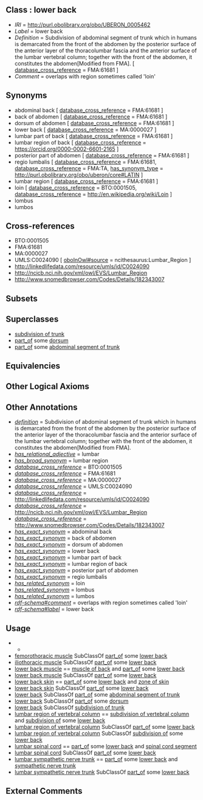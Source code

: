 
## Class : lower back

 * *IRI* = http://purl.obolibrary.org/obo/UBERON_0005462
 * *Label* = lower back
 * *Definition* = Subdivision of abdominal segment of trunk which in humans is demarcated from the front of the abdomen by the posterior surface of the anterior layer of the thoracolumbar fascia and the anterior surface of the lumbar vertebral column; together with the front of the abdomen, it constitutes the abdomen[Modified from FMA]. [ [database_cross_reference](../../ef/oboInOwl#hasDbXref.md) = FMA:61681 ]
 * *Comment* = overlaps with region sometimes called 'loin'

## Synonyms

 * abdominal back [ [database_cross_reference](../../ef/oboInOwl#hasDbXref.md) = FMA:61681 ]
 * back of abdomen [ [database_cross_reference](../../ef/oboInOwl#hasDbXref.md) = FMA:61681 ]
 * dorsum of abdomen [ [database_cross_reference](../../ef/oboInOwl#hasDbXref.md) = FMA:61681 ]
 * lower back [ [database_cross_reference](../../ef/oboInOwl#hasDbXref.md) = MA:0000027 ]
 * lumbar part of back [ [database_cross_reference](../../ef/oboInOwl#hasDbXref.md) = FMA:61681 ]
 * lumbar region of back [ [database_cross_reference](../../ef/oboInOwl#hasDbXref.md) = https://orcid.org/0000-0002-6601-2165 ]
 * posterior part of abdomen [ [database_cross_reference](../../ef/oboInOwl#hasDbXref.md) = FMA:61681 ]
 * regio lumbalis [ [database_cross_reference](../../ef/oboInOwl#hasDbXref.md) = FMA:61681, [database_cross_reference](../../ef/oboInOwl#hasDbXref.md) = FMA:TA, [has_synonym_type](../../pe/oboInOwl#hasSynonymType.md) = http://purl.obolibrary.org/obo/uberon/core#LATIN ]
 * lumbar region [ [database_cross_reference](../../ef/oboInOwl#hasDbXref.md) = FMA:61681 ]
 * loin [ [database_cross_reference](../../ef/oboInOwl#hasDbXref.md) = BTO:0001505, [database_cross_reference](../../ef/oboInOwl#hasDbXref.md) = http://en.wikipedia.org/wiki/Loin ]
 * lombus
 * lumbos

## Cross-references

 * BTO:0001505
 * FMA:61681
 * MA:0000027
 * UMLS:C0024090 [ [oboInOwl#source](../../ce/oboInOwl#source.md) = ncithesaurus:Lumbar_Region ]
 * http://linkedlifedata.com/resource/umls/id/C0024090
 * http://ncicb.nci.nih.gov/xml/owl/EVS/Lumbar_Region
 * http://www.snomedbrowser.com/Codes/Details/182343007

## Subsets


## Superclasses

 * [subdivision of trunk](../../UBERON/69/UBERON_0009569.md)
 * [part_of](../../BFO/50/BFO_0000050.md) some [dorsum](../../UBERON/37/UBERON_0001137.md)
 * [part_of](../../BFO/50/BFO_0000050.md) some [abdominal segment of trunk](../../UBERON/17/UBERON_0002417.md)

## Equivalencies


## Other Logical Axioms


## Other Annotations

 * *[definition](../../IAO/15/IAO_0000115.md)* = Subdivision of abdominal segment of trunk which in humans is demarcated from the front of the abdomen by the posterior surface of the anterior layer of the thoracolumbar fascia and the anterior surface of the lumbar vertebral column; together with the front of the abdomen, it constitutes the abdomen[Modified from FMA].
 * *[has_relational_adjective](../../UBPROP/07/UBPROP_0000007.md)* = lumbar
 * *[has_broad_synonym](../../ym/oboInOwl#hasBroadSynonym.md)* = lumbar region
 * *[database_cross_reference](../../ef/oboInOwl#hasDbXref.md)* = BTO:0001505
 * *[database_cross_reference](../../ef/oboInOwl#hasDbXref.md)* = FMA:61681
 * *[database_cross_reference](../../ef/oboInOwl#hasDbXref.md)* = MA:0000027
 * *[database_cross_reference](../../ef/oboInOwl#hasDbXref.md)* = UMLS:C0024090
 * *[database_cross_reference](../../ef/oboInOwl#hasDbXref.md)* = http://linkedlifedata.com/resource/umls/id/C0024090
 * *[database_cross_reference](../../ef/oboInOwl#hasDbXref.md)* = http://ncicb.nci.nih.gov/xml/owl/EVS/Lumbar_Region
 * *[database_cross_reference](../../ef/oboInOwl#hasDbXref.md)* = http://www.snomedbrowser.com/Codes/Details/182343007
 * *[has_exact_synonym](../../ym/oboInOwl#hasExactSynonym.md)* = abdominal back
 * *[has_exact_synonym](../../ym/oboInOwl#hasExactSynonym.md)* = back of abdomen
 * *[has_exact_synonym](../../ym/oboInOwl#hasExactSynonym.md)* = dorsum of abdomen
 * *[has_exact_synonym](../../ym/oboInOwl#hasExactSynonym.md)* = lower back
 * *[has_exact_synonym](../../ym/oboInOwl#hasExactSynonym.md)* = lumbar part of back
 * *[has_exact_synonym](../../ym/oboInOwl#hasExactSynonym.md)* = lumbar region of back
 * *[has_exact_synonym](../../ym/oboInOwl#hasExactSynonym.md)* = posterior part of abdomen
 * *[has_exact_synonym](../../ym/oboInOwl#hasExactSynonym.md)* = regio lumbalis
 * *[has_related_synonym](../../ym/oboInOwl#hasRelatedSynonym.md)* = loin
 * *[has_related_synonym](../../ym/oboInOwl#hasRelatedSynonym.md)* = lombus
 * *[has_related_synonym](../../ym/oboInOwl#hasRelatedSynonym.md)* = lumbos
 * *[rdf-schema#comment](../../nt/rdf-schema#comment.md)* = overlaps with region sometimes called 'loin'
 * *[rdf-schema#label](../../el/rdf-schema#label.md)* = lower back

## Usage

 * -
 * [femorothoracic muscle](../../UBERON/77/UBERON_0011377.md) SubClassOf [part_of](../../BFO/50/BFO_0000050.md) some [lower back](../../UBERON/62/UBERON_0005462.md)
 * [iliothoracic muscle](../../UBERON/76/UBERON_0011376.md) SubClassOf [part_of](../../BFO/50/BFO_0000050.md) some [lower back](../../UBERON/62/UBERON_0005462.md)
 * [lower back muscle](../../UBERON/42/UBERON_0008242.md) == [muscle of back](../../UBERON/24/UBERON_0002324.md) and [part_of](../../BFO/50/BFO_0000050.md) some [lower back](../../UBERON/62/UBERON_0005462.md)
 * [lower back muscle](../../UBERON/42/UBERON_0008242.md) SubClassOf [part_of](../../BFO/50/BFO_0000050.md) some [lower back](../../UBERON/62/UBERON_0005462.md)
 * [lower back skin](../../UBERON/14/UBERON_0009014.md) == [part_of](../../BFO/50/BFO_0000050.md) some [lower back](../../UBERON/62/UBERON_0005462.md) and [zone of skin](../../UBERON/14/UBERON_0000014.md)
 * [lower back skin](../../UBERON/14/UBERON_0009014.md) SubClassOf [part_of](../../BFO/50/BFO_0000050.md) some [lower back](../../UBERON/62/UBERON_0005462.md)
 * [lower back](../../UBERON/62/UBERON_0005462.md) SubClassOf [part_of](../../BFO/50/BFO_0000050.md) some [abdominal segment of trunk](../../UBERON/17/UBERON_0002417.md)
 * [lower back](../../UBERON/62/UBERON_0005462.md) SubClassOf [part_of](../../BFO/50/BFO_0000050.md) some [dorsum](../../UBERON/37/UBERON_0001137.md)
 * [lower back](../../UBERON/62/UBERON_0005462.md) SubClassOf [subdivision of trunk](../../UBERON/69/UBERON_0009569.md)
 * [lumbar region of vertebral column](../../UBERON/74/UBERON_0006074.md) == [subdivision of vertebral column](../../UBERON/77/UBERON_0006077.md) and [subdivision of](../../core#subdivision/of/core#subdivision_of.md) some [lower back](../../UBERON/62/UBERON_0005462.md)
 * [lumbar region of vertebral column](../../UBERON/74/UBERON_0006074.md) SubClassOf [part_of](../../BFO/50/BFO_0000050.md) some [lower back](../../UBERON/62/UBERON_0005462.md)
 * [lumbar region of vertebral column](../../UBERON/74/UBERON_0006074.md) SubClassOf [subdivision of](../../core#subdivision/of/core#subdivision_of.md) some [lower back](../../UBERON/62/UBERON_0005462.md)
 * [lumbar spinal cord](../../UBERON/92/UBERON_0002792.md) == [part_of](../../BFO/50/BFO_0000050.md) some [lower back](../../UBERON/62/UBERON_0005462.md) and [spinal cord segment](../../UBERON/44/UBERON_0005844.md)
 * [lumbar spinal cord](../../UBERON/92/UBERON_0002792.md) SubClassOf [part_of](../../BFO/50/BFO_0000050.md) some [lower back](../../UBERON/62/UBERON_0005462.md)
 * [lumbar sympathetic nerve trunk](../../UBERON/46/UBERON_0009646.md) == [part_of](../../BFO/50/BFO_0000050.md) some [lower back](../../UBERON/62/UBERON_0005462.md) and [sympathetic nerve trunk](../../UBERON/95/UBERON_0004295.md)
 * [lumbar sympathetic nerve trunk](../../UBERON/46/UBERON_0009646.md) SubClassOf [part_of](../../BFO/50/BFO_0000050.md) some [lower back](../../UBERON/62/UBERON_0005462.md)

## External Comments

